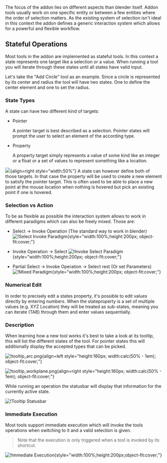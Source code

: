 The focus of the addon lies on different aspects than blender itself. Addon tools usually work on one specific entity or between a few entities where the order of
selection matters. As the existing system of selection isn't ideal in this context the addon defines a generic interaction system which allows for a powerful and flexible workflow.

## Stateful Operations

Most tools in the addon are implemented as stateful tools. In this context a state represents one target like a selection or a value. When running a tool you will iterate through these states until all states have valid input.

Let's take the "Add Circle" tool as an example. Since a circle is represented by its center and radius the tool will have two states. One to define the center element and one to set the radius.

### State Types

A state can have two different kind of targets:

- Pointer

  A pointer target is best described as a selection. Pointer states will prompt the user to select an element of the according type.

- Property

  A property target simply represents a value of some kind like an integer or a float  or a set of values to represent something like a location.

![](images/property_vs_pointer.gif){align=right style="width:50%"}
A state can however define both of those targets. In that case the property will be used to create a new element to satisfy the pointer target. This is often used to be able to place a new point at the mouse location when nothing is hovered but pick an existing point if one is hovered.

### Selection vs Action
To be as flexible as possible the interaction system allows to work in different paradigms which can also be freely mixed. Those are:

- Select -> Invoke Operation
  (The standard way to work in blender)
![!Select Invoke Paradigm](images/selection_paradigm1.gif){style="width:100%;height:200px; object-fit:cover;"}

- Invoke Operation -> Select
![!Invoke Select Paradigm](images/selection_paradigm2.gif){style="width:100%;height:200px; object-fit:cover;"}

- Partial Select -> Invoke Operation -> Select rest (Or set Parameters)
![!Mixed Paradigm](images/selection_paradigm3.gif){style="width:100%;height:200px; object-fit:cover;"}

### Numerical Edit
In order to precisely edit a states property, it's possible to edit values directly by entering numbers. When the stateproperty is a set of multiple values (e.g. XYZ Location) they will be treated as sub-states, meaning you can iterate (TAB) through them and enter values sequentially.

### Description
When learning how a new tool works it's best to take a look at its tooltip, this will list the different states of the tool. For pointer states this will additionally display the accepted types that can be picked.

![!tooltip_arc.png](images/tooltip_arc.png){align=left style="height:160px; width:calc(50% - 1em); object-fit:cover;"}

![!tooltip_workplane.png](images/tooltip_workplane.png){align=right style="height:160px; width:calc(50% - 1em); object-fit:cover;"}

While running an operation the statusbar will display that information for the currently active state.

![!Tooltip Statusbar](images/tooltip_statusbar.png)

### Immediate Execution
Most tools support immediate execution which will invoke the tools operations when switching to it and a valid
selection is given.
>Note that the execution is only triggered when a tool is invoked by its shortcut.

![!Immediate Execution](images/immediate_execution.gif){style="width:100%;height:200px;object-fit:cover;"}
